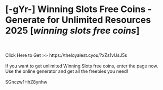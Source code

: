 # [-gYr-] Winning Slots Free Coins - Generate for Unlimited Resources 2025 [*winning slots free coins*]
<br>
<br>Click Here to Get >> https://theloyalest.cyou/?xZs1vUsJ5s
<br>
<br>If you want to get unlimited Winning Slots free coins, enter the page now. Use the online generator and get all the freebies you need!
<br>
<br>SGnczw1HhZ8ynhw

